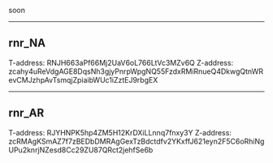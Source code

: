 soon


-----------
rnr_NA
-----------

T-address: RNJH663aPf66Mj2UaV6oL766LtVc3MZv6Q 
Z-address: zcahy4uReVdgAGE8DqsNh3gjyPnrpWpgNQ55FzdxRMiRnueQ4DkwgQtnWRevCMJzhpAvTsmqjZpiaibWUc1iZztEJ9rbgEX 



-----------
rnr_AR
-----------

T-address: RJYHNPK5hp4ZM5H12KrDXiLLnnq7fnxy3Y 
Z-address: zcRMAgKSmAZ7f7zBEDbDMRAgGexTzBdctdfv2YKxffJ621eyn2F5C6oRhiNgUPu2knrjNZesd8Cc29ZU87QRct2jehfSe6b 
